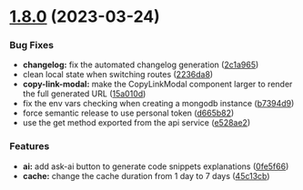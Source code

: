 # [1.8.0](https://github.com/joaopcm/nodepad/compare/v1.7.1...v1.8.0) (2023-03-24)


### Bug Fixes

* **changelog:** fix the automated changelog generation ([2c1a965](https://github.com/joaopcm/nodepad/commit/2c1a965c2821db9efc93e5252c3f10a859cf2964))
* clean local state when switching routes ([2236da8](https://github.com/joaopcm/nodepad/commit/2236da89527218a412841f36ff9748f2fd6e02ba))
* **copy-link-modal:** make the CopyLinkModal component larger to render the full generated URL ([15a010d](https://github.com/joaopcm/nodepad/commit/15a010d8e34fb513e30d4e5ffcf4318413415521))
* fix the env vars checking when creating a mongodb instance ([b7394d9](https://github.com/joaopcm/nodepad/commit/b7394d960d3ff9a9c5f5a8fc1bce061b10364e15))
* force semantic release to use personal token ([d665b82](https://github.com/joaopcm/nodepad/commit/d665b82e8edf413ac4acf1339d53fff33838337f))
* use the get method exported from the api service ([e528ae2](https://github.com/joaopcm/nodepad/commit/e528ae2a88720ad76d1fd5874ae49bf47a30fbed))


### Features

* **ai:** add ask-ai button to generate code snippets explanations ([0fe5f66](https://github.com/joaopcm/nodepad/commit/0fe5f665318a9901631b9981054ee6274b08d3d9))
* **cache:** change the cache duration from 1 day to 7 days ([45c13cb](https://github.com/joaopcm/nodepad/commit/45c13cbd8f8a028a17df3c0990bcc0b34415beef))
